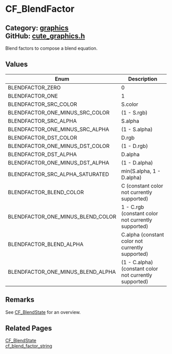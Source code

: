# CF_BlendFactor

Category: [graphics](https://github.com/RandyGaul/cute_framework/blob/master/docs/api_reference?id=graphics)  
GitHub: [cute_graphics.h](https://github.com/RandyGaul/cute_framework/blob/master/include/cute_graphics.h)  
---

Blend factors to compose a blend equation.

## Values

Enum | Description
--- | ---
BLENDFACTOR_ZERO | 0
BLENDFACTOR_ONE | 1
BLENDFACTOR_SRC_COLOR | S.color
BLENDFACTOR_ONE_MINUS_SRC_COLOR | (1 - S.rgb)
BLENDFACTOR_SRC_ALPHA | S.alpha
BLENDFACTOR_ONE_MINUS_SRC_ALPHA | (1 - S.alpha)
BLENDFACTOR_DST_COLOR | D.rgb
BLENDFACTOR_ONE_MINUS_DST_COLOR | (1 - D.rgb)
BLENDFACTOR_DST_ALPHA | D.alpha
BLENDFACTOR_ONE_MINUS_DST_ALPHA | (1 - D.alpha)
BLENDFACTOR_SRC_ALPHA_SATURATED | min(S.alpha, 1 - D.alpha)
BLENDFACTOR_BLEND_COLOR | C (constant color not currently supported)
BLENDFACTOR_ONE_MINUS_BLEND_COLOR | 1 - C.rgb (constant color not currently supported)
BLENDFACTOR_BLEND_ALPHA | C.alpha (constant color not currently supported)
BLENDFACTOR_ONE_MINUS_BLEND_ALPHA | (1 - C.alpha) (constant color not currently supported)

## Remarks

See [CF_BlendState](https://github.com/RandyGaul/cute_framework/blob/master/docs/graphics/cf_blendstate.md) for an overview.

## Related Pages

[CF_BlendState](https://github.com/RandyGaul/cute_framework/blob/master/docs/graphics/cf_blendstate.md)  
[cf_blend_factor_string](https://github.com/RandyGaul/cute_framework/blob/master/docs/graphics/cf_blend_factor_string.md)  
